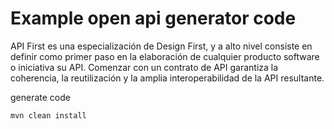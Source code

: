 # Example open api generator code 

API First es una especialización de Design First, y a alto nivel consiste en definir como primer paso en la elaboración de cualquier producto software o iniciativa su API.
Comenzar con un contrato de API garantiza la coherencia, la reutilización y la amplia interoperabilidad de la API resultante.


generate code

    mvn clean install

